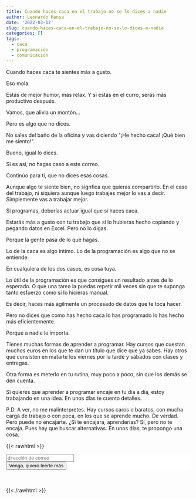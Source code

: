 ```yaml
---
title: Cuando haces caca en el trabajo no se lo dices a nadie
author: Leonardo Hansa
date: '2022-03-12'
slug: cuando-haces-caca-en-el-trabajo-no-se-lo-dices-a-nadie
categories: []
tags:
  - caca
  - programación
  - comunicación
---
```


Cuando haces caca te sientes más a gusto.

Eso mola.

Estás de mejor humor, más relax. Y si estás en el curro, serás más productivo después.

Vamos, que alivia un montón...

Pero es algo que no dices.

No sales del baño de la oficina y vas diciendo "¡He hecho caca! ¡Qué bien me siento!".

Bueno, igual lo dices.

Si es así, no hagas caso a este correo.



Continúo para ti, que no dices esas cosas.

Aunque algo te siente bien, no signfica que quieras compartirlo. En el caso del trabajo, ni siquiera aunque luego trabajes mejor lo vas a decir. Simplemente vas a trabajar mejor.

Si programas, deberías actuar igual que si haces caca.

Estarás más a gusto con tu trabajo que si lo hubieras hecho copiando y pegando datos en Excel. Pero no lo digas.

Porque la gente pasa de lo que hagas.

Lo de la caca es algo íntimo. Lo de la programación es algo que no se entiende.

En cualquiera de los dos casos, es cosa tuya.

Lo útil de la programación es que consigues un resultado antes de lo esperado. O que una tarea la puedas repetir mil veces sin que te suponga tanto esfuerzo como si lo hicieras manual.

Es decir, haces más ágilmente un procesado de datos que te toca hacer.

Pero no dices que como has hecho caca lo has programado lo has hecho más eficientemente.

Porque a nadie le importa.


Tienes muchas formas de aprender a programar. Hay cursos que cuestan muchos euros en los que te dan un título que dice que ya sabes. Hay otros que consisten en matarte los viernes por la tarde y sábados con clases y entregas.

Otra forma es meterlo en tu rutina, muy poco a poco, sin que los demás se den cuenta.

Si quieres que aprender a programar encaje en tu día a día, estoy trabajando en una idea. En unos días te cuento detalles.



P.D. A ver, no me malinterpretes. Hay cursos caros o baratos, con mucha carga de trabajo o con poca, en los que se aprende mucho. De verdad. Pero puede no encajarte. ¿Si te encajara, aprenderías? Sí, pero no te encaja. Pues hay que buscar alternativas. En unos días, te propongo una cosa.


{{< rawhtml >}}
<!-- Begin Mailchimp Signup Form -->
<link href="//cdn-images.mailchimp.com/embedcode/horizontal-slim-10_7_dtp.css" rel="stylesheet" type="text/css">
<style type="text/css">
	#mc_embed_signup{background:#fff; clear:left; font:14px Helvetica,Arial,sans-serif; width:100%;}
</style>
<div id="mc_embed_signup">
<form action="https://gmail.us20.list-manage.com/subscribe/post?u=de9d714d023c472c9981ba7c0&amp;id=f857732e7c" method="post" id="mc-embedded-subscribe-form" name="mc-embedded-subscribe-form" class="validate" target="_blank" novalidate>
<div id="mc_embed_signup_scroll">
<input type="email" value="" name="EMAIL" class="email" id="mce-EMAIL" placeholder="dirección de correo" required>
    <!-- real people should not fill this in and expect good things - do not remove this or risk form bot signups-->
    <div style="position: absolute; left: -5000px;" aria-hidden="true"><input type="text" name="b_de9d714d023c472c9981ba7c0_f857732e7c" tabindex="-1" value=""></div>
        <div class="clear foot">
           <input type="submit" value="Venga, quiero leerte más" name="subscribe" id="mc-embedded-subscribe" class="button">
        </div>
	    </div>
</form>
</div>
</br>
</br>
{{< /rawhtml >}}



